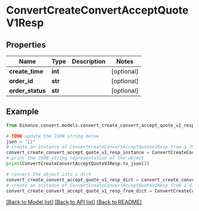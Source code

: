 # ConvertCreateConvertAcceptQuoteV1Resp


## Properties

Name | Type | Description | Notes
------------ | ------------- | ------------- | -------------
**create_time** | **int** |  | [optional] 
**order_id** | **str** |  | [optional] 
**order_status** | **str** |  | [optional] 

## Example

```python
from binance.convert.models.convert_create_convert_accept_quote_v1_resp import ConvertCreateConvertAcceptQuoteV1Resp

# TODO update the JSON string below
json = "{}"
# create an instance of ConvertCreateConvertAcceptQuoteV1Resp from a JSON string
convert_create_convert_accept_quote_v1_resp_instance = ConvertCreateConvertAcceptQuoteV1Resp.from_json(json)
# print the JSON string representation of the object
print(ConvertCreateConvertAcceptQuoteV1Resp.to_json())

# convert the object into a dict
convert_create_convert_accept_quote_v1_resp_dict = convert_create_convert_accept_quote_v1_resp_instance.to_dict()
# create an instance of ConvertCreateConvertAcceptQuoteV1Resp from a dict
convert_create_convert_accept_quote_v1_resp_from_dict = ConvertCreateConvertAcceptQuoteV1Resp.from_dict(convert_create_convert_accept_quote_v1_resp_dict)
```
[[Back to Model list]](../README.md#documentation-for-models) [[Back to API list]](../README.md#documentation-for-api-endpoints) [[Back to README]](../README.md)


